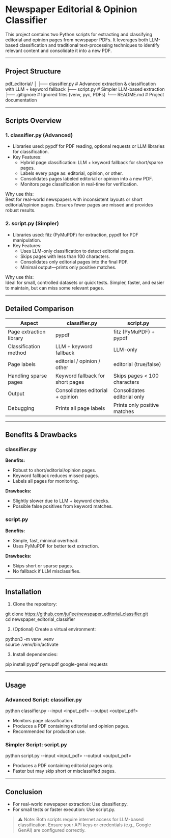 # Newspaper Editorial & Opinion Classifier

This project contains two Python scripts for extracting and classifying editorial and opinion pages from newspaper PDFs. It leverages both LLM-based classification and traditional text-processing techniques to identify relevant content and consolidate it into a new PDF.

---

## Project Structure

pdf_editorial/
│
├── classifier.py    # Advanced extraction & classification with LLM + keyword fallback
├── script.py           # Simpler LLM-based extraction
├── .gitignore          # Ignored files (venv, pyc, PDFs)
└── README.md           # Project documentation

---

## Scripts Overview

### 1. classifier.py (Advanced)

- Libraries used: pypdf for PDF reading, optional requests or LLM libraries for classification.
- Key Features:
  - Hybrid page classification: LLM + keyword fallback for short/sparse pages.
  - Labels every page as: editorial, opinion, or other.
  - Consolidates pages labeled editorial or opinion into a new PDF.
  - Monitors page classification in real-time for verification.

Why use this:  
Best for real-world newspapers with inconsistent layouts or short editorial/opinion pages. Ensures fewer pages are missed and provides robust results.

### 2. script.py (Simpler)

- Libraries used: fitz (PyMuPDF) for extraction, pypdf for PDF manipulation.
- Key Features:
  - Uses LLM-only classification to detect editorial pages.
  - Skips pages with less than 100 characters.
  - Consolidates only editorial pages into the final PDF.
  - Minimal output—prints only positive matches.

Why use this:  
Ideal for small, controlled datasets or quick tests. Simpler, faster, and easier to maintain, but can miss some relevant pages.

---

## Detailed Comparison

| Aspect                        | classifier.py                    | script.py                       |
|------------------------------ |----------------------------------|-------------------------------- |
| Page extraction library       | pypdf                            | fitz (PyMuPDF) + pypdf          |
| Classification method         | LLM + keyword fallback           | LLM-only                        |
| Page labels                   | editorial / opinion / other      | editorial (true/false)          |
| Handling sparse pages         | Keyword fallback for short pages | Skips pages < 100 characters    |
| Output                        | Consolidates editorial + opinion | Consolidates editorial only     |
| Debugging                     | Prints all page labels           | Prints only positive matches    |

---

## Benefits & Drawbacks

### classifier.py
**Benefits:**
- Robust to short/editorial/opinion pages.
- Keyword fallback reduces missed pages.
- Labels all pages for monitoring.

**Drawbacks:**
- Slightly slower due to LLM + keyword checks.
- Possible false positives from keyword matches.

### script.py
**Benefits:**
- Simple, fast, minimal overhead.
- Uses PyMuPDF for better text extraction.

**Drawbacks:**
- Skips short or sparse pages.
- No fallback if LLM misclassifies.

---

## Installation

1. Clone the repository:

git clone https://github.com/jui1ee/newspaper_editorial_classifier.git  
cd newspaper_editorial_classifier

2. (Optional) Create a virtual environment:

python3 -m venv .venv  
source .venv/bin/activate

3. Install dependencies:

pip install pypdf pymupdf google-genai requests

---

## Usage

### Advanced Script: classifier.py

python classifier.py --input <input_pdf> --output <output_pdf>

- Monitors page classification.
- Produces a PDF containing editorial and opinion pages.
- Recommended for production use.

### Simpler Script: script.py

python script.py --input <input_pdf> --output <output_pdf>

- Produces a PDF containing editorial pages only.
- Faster but may skip short or misclassified pages.

---

## Conclusion

- For real-world newspaper extraction: Use classifier.py.
- For small tests or faster execution: Use script.py.

> ⚠️ Note: Both scripts require internet access for LLM-based classification. Ensure your API keys or credentials (e.g., Google GenAI) are configured correctly.
